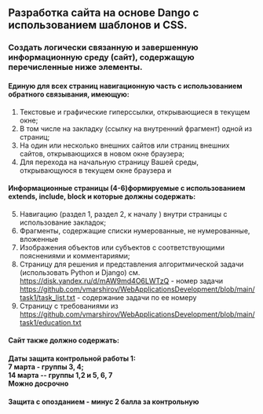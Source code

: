 ## Разработка сайта на основе Dango с использованием шаблонов и CSS.
### Создать логически связанную и завершенную информационную среду (сайт), содержащую перечисленные ниже элементы.
####	Единую для всех страниц навигационную часть c использованием обратного связывания, имеющую:
1.	Текстовые и графические гиперссылки, открывающиеся в текущем окне;
2.	В том числе на закладку (ссылку на внутренний фрагмент) одной из страниц;
3.	На один или несколько внешних сайтов или страниц внешних сайтов, открывающихся в новом окне браузера;
4.	Для перехода на начальную страницу Вашей среды, открывающуюся в текущем окне браузера и
#### Информационные страницы (4-6)формируемые с использованием extends, include, block и которые должны содержать:
5.	Навигацию (раздел 1, раздел 2, к началу ) внутри страницы с использование закладок;
6.	Фрагменты, содержащие списки нумерованные, 	не нумерованные,  вложенные
7.	Изображения объектов или субъектов с соответствующими пояснениями и комментариями;
8.	Страницу для решения и представления алгоритмической  задачи (использовать Python и Django) см.
    <br>https://disk.yandex.ru/d/mAW9md4O6LWTzQ -  номер задачи
    <br>https://github.com/vmarshirov/WebApplicationsDevelopment/blob/main/task1/task_list.txt - содержание задачи по ее номеру 
9.	Страницу с требованиями из https://github.com/vmarshirov/WebApplicationsDevelopment/blob/main/task1/education.txt
####	Cайт также должно содержать:

#### Даты  защита контрольной работы 1: <br>7 марта - группы 3, 4; <br>14 марта -- группы 1,2 и 5, 6, 7 <br>Можно досрочно
#### Защита с опозданием - минус 2 балла за контрольную

